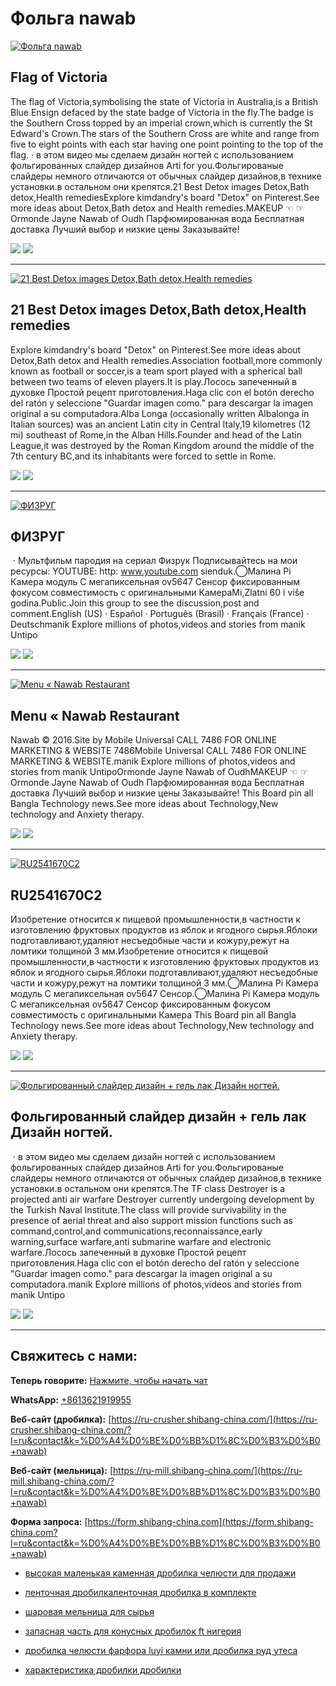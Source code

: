 # Фольга nawab

<a href="https://swt.shibang-china.com/?l=ru&img&k=%D0%A4%D0%BE%D0%BB%D1%8C%D0%B3%D0%B0+nawab" target="_blank">![Фольга nawab](http://static.shibang-china.com/all-800x300/1469.jpg)</a>

## Flag of Victoria
The flag of Victoria,symbolising the state of Victoria in Australia,is a British Blue Ensign defaced by the state badge of Victoria in the fly.The badge is the Southern Cross topped by an imperial crown,which is currently the St Edward's Crown.The stars of the Southern Cross are white and range from five to eight points with each star having one point pointing to the top of the flag.&nbsp;&#0183;&#32;в этом видео мы сделаем дизайн ногтей с использованием фольгированных слайдер дизайнов Arti for you.Фольгированые слайдеры немного отличаются от обычных слайдер дизайнов,в технике установки.в остальном они крепятся.21 Best Detox images Detox,Bath detox,Health remediesExplore kimdandry's board &quot;Detox&quot; on Pinterest.See more ideas about Detox,Bath detox and Health remedies.MAKEUP ☜ ☞ Ormonde Jayne Nawab of Oudh Парфюмированная вода Бесплатная доставка Лучший выбор и низкие цены Заказывайте!


<a href="https://whatsapp.shibangsoft.com/WhatsApp.php" target="_blank" title="WhatsApp">![](http://static.shibang-china.com/icon/whatsapp.png)</a> <a href="https://swt.shibang-china.com/?l=ru&icon&k=%D0%A4%D0%BE%D0%BB%D1%8C%D0%B3%D0%B0+nawab" target="_blank">![](http://static.shibang-china.com/icon/chat-ru.png)</a>

---

<a href="https://swt.shibang-china.com/?l=ru&img&k=%D0%A4%D0%BE%D0%BB%D1%8C%D0%B3%D0%B0+nawab" target="_blank">![21 Best Detox images Detox,Bath detox,Health remedies](http://static.shibang-china.com/all-800x300/1454.jpg)</a>

## 21 Best Detox images Detox,Bath detox,Health remedies
Explore kimdandry's board &quot;Detox&quot; on Pinterest.See more ideas about Detox,Bath detox and Health remedies.Association football,more commonly known as football or soccer,is a team sport played with a spherical ball between two teams of eleven players.It is play.Лосось запеченный в духовке Простой рецепт приготовления.Haga clic con el bot&#243;n derecho del rat&#243;n y seleccione &quot;Guardar imagen como.&quot; para descargar la imagen original a su computadora.Alba Longa (occasionally written Albalonga in Italian sources) was an ancient Latin city in Central Italy,19 kilometres (12 mi) southeast of Rome,in the Alban Hills.Founder and head of the Latin League,it was destroyed by the Roman Kingdom around the middle of the 7th century BC,and its inhabitants were forced to settle in Rome.


<a href="https://whatsapp.shibangsoft.com/WhatsApp.php" target="_blank" title="WhatsApp">![](http://static.shibang-china.com/icon/whatsapp.png)</a> <a href="https://swt.shibang-china.com/?l=ru&icon&k=%D0%A4%D0%BE%D0%BB%D1%8C%D0%B3%D0%B0+nawab" target="_blank">![](http://static.shibang-china.com/icon/chat-ru.png)</a>

---

<a href="https://swt.shibang-china.com/?l=ru&img&k=%D0%A4%D0%BE%D0%BB%D1%8C%D0%B3%D0%B0+nawab" target="_blank">![ФИЗРУГ](http://static.shibang-china.com/all-800x300/1128.jpg)</a>

## ФИЗРУГ
&nbsp;&#0183;&#32;Мультфильм пародия на сериал Физрук Подписывайтесь на мои ресурсы: YOUTUBE: http: www.youtube.com sienduk.⃝Малина Pi Камера модуль C мегапиксельная ov5647 Сенсор фиксированным фокусом совместимость с оригинальными КамераMi,Zlatni 60 i više godina.Public.Join this group to see the discussion,post and comment.English (US) &#183; Espa&#241;ol &#183; Portugu&#234;s (Brasil) &#183; Fran&#231;ais (France) &#183; Deutschmanik Explore millions of photos,videos and stories from manik Untipo


<a href="https://whatsapp.shibangsoft.com/WhatsApp.php" target="_blank" title="WhatsApp">![](http://static.shibang-china.com/icon/whatsapp.png)</a> <a href="https://swt.shibang-china.com/?l=ru&icon&k=%D0%A4%D0%BE%D0%BB%D1%8C%D0%B3%D0%B0+nawab" target="_blank">![](http://static.shibang-china.com/icon/chat-ru.png)</a>

---

<a href="https://swt.shibang-china.com/?l=ru&img&k=%D0%A4%D0%BE%D0%BB%D1%8C%D0%B3%D0%B0+nawab" target="_blank">![Menu &#171; Nawab Restaurant](http://static.shibang-china.com/all-800x300/154.jpg)</a>

## Menu &#171; Nawab Restaurant
Nawab &#169; 2016.Site by Mobile Universal CALL 7486 FOR ONLINE MARKETING &amp; WEBSITE 7486Mobile Universal CALL 7486 FOR ONLINE MARKETING &amp; WEBSITE.manik Explore millions of photos,videos and stories from manik UntipoOrmonde Jayne Nawab of OudhMAKEUP ☜ ☞ Ormonde Jayne Nawab of Oudh Парфюмированная вода Бесплатная доставка Лучший выбор и низкие цены Заказывайте! This Board pin all Bangla Technology news.See more ideas about Technology,New technology and Anxiety therapy.


<a href="https://whatsapp.shibangsoft.com/WhatsApp.php" target="_blank" title="WhatsApp">![](http://static.shibang-china.com/icon/whatsapp.png)</a> <a href="https://swt.shibang-china.com/?l=ru&icon&k=%D0%A4%D0%BE%D0%BB%D1%8C%D0%B3%D0%B0+nawab" target="_blank">![](http://static.shibang-china.com/icon/chat-ru.png)</a>

---

<a href="https://swt.shibang-china.com/?l=ru&img&k=%D0%A4%D0%BE%D0%BB%D1%8C%D0%B3%D0%B0+nawab" target="_blank">![RU2541670C2](http://static.shibang-china.com/all-800x300/261.jpg)</a>

## RU2541670C2
Изобретение относится к пищевой промышленности,в частности к изготовлению фруктовых продуктов из яблок и ягодного сырья.Яблоки подготавливают,удаляют несъедобные части и кожуру,режут на ломтики толщиной 3 мм.Изобретение относится к пищевой промышленности,в частности к изготовлению фруктовых продуктов из яблок и ягодного сырья.Яблоки подготавливают,удаляют несъедобные части и кожуру,режут на ломтики толщиной 3 мм.⃝Малина Pi Камера модуль C мегапиксельная ov5647 Сенсор.⃝Малина Pi Камера модуль C мегапиксельная ov5647 Сенсор фиксированным фокусом совместимость с оригинальными Камера This Board pin all Bangla Technology news.See more ideas about Technology,New technology and Anxiety therapy.


<a href="https://whatsapp.shibangsoft.com/WhatsApp.php" target="_blank" title="WhatsApp">![](http://static.shibang-china.com/icon/whatsapp.png)</a> <a href="https://swt.shibang-china.com/?l=ru&icon&k=%D0%A4%D0%BE%D0%BB%D1%8C%D0%B3%D0%B0+nawab" target="_blank">![](http://static.shibang-china.com/icon/chat-ru.png)</a>

---

<a href="https://swt.shibang-china.com/?l=ru&img&k=%D0%A4%D0%BE%D0%BB%D1%8C%D0%B3%D0%B0+nawab" target="_blank">![Фольгированный слайдер дизайн + гель лак Дизайн ногтей.](http://static.shibang-china.com/all-800x300/607.jpg)</a>

## Фольгированный слайдер дизайн + гель лак Дизайн ногтей.
&nbsp;&#0183;&#32;в этом видео мы сделаем дизайн ногтей с использованием фольгированных слайдер дизайнов Arti for you.Фольгированые слайдеры немного отличаются от обычных слайдер дизайнов,в технике установки.в остальном они крепятся.The TF class Destroyer is a projected anti air warfare Destroyer currently undergoing development by the Turkish Naval Institute.The class will provide survivability in the presence of aerial threat and also support mission functions such as command,control,and communications,reconnaissance,early warning,surface warfare,anti submarine warfare and electronic warfare.Лосось запеченный в духовке Простой рецепт приготовления.Haga clic con el bot&#243;n derecho del rat&#243;n y seleccione &quot;Guardar imagen como.&quot; para descargar la imagen original a su computadora.manik Explore millions of photos,videos and stories from manik Untipo


<a href="https://whatsapp.shibangsoft.com/WhatsApp.php" target="_blank" title="WhatsApp">![](http://static.shibang-china.com/icon/whatsapp.png)</a> <a href="https://swt.shibang-china.com/?l=ru&icon&k=%D0%A4%D0%BE%D0%BB%D1%8C%D0%B3%D0%B0+nawab" target="_blank">![](http://static.shibang-china.com/icon/chat-ru.png)</a>

---
## Свяжитесь с нами:

**Теперь говорите:** [Нажмите, чтобы начать чат](https://swt.shibang-china.com?l=ru&contact&k=%D0%A4%D0%BE%D0%BB%D1%8C%D0%B3%D0%B0+nawab)

**WhatsApp:**  [+8613621919955](https://whatsapp.shibangsoft.com/WhatsApp.php)

**Веб-сайт (дробилка):** [https://ru-crusher.shibang-china.com/](https://ru-crusher.shibang-china.com/?l=ru&contact&k=%D0%A4%D0%BE%D0%BB%D1%8C%D0%B3%D0%B0+nawab)

**Веб-сайт (мельница):** [https://ru-mill.shibang-china.com/](https://ru-mill.shibang-china.com/?l=ru&contact&k=%D0%A4%D0%BE%D0%BB%D1%8C%D0%B3%D0%B0+nawab)

**Форма запроса:** [https://form.shibang-china.com](https://form.shibang-china.com?l=ru&contact&k=%D0%A4%D0%BE%D0%BB%D1%8C%D0%B3%D0%B0+nawab)

* [высокая маленькая каменная дробилка челюсти для продажи](../124/%D0%B2%D1%8B%D1%81%D0%BE%D0%BA%D0%B0%D1%8F%20%D0%BC%D0%B0%D0%BB%D0%B5%D0%BD%D1%8C%D0%BA%D0%B0%D1%8F%20%D0%BA%D0%B0%D0%BC%D0%B5%D0%BD%D0%BD%D0%B0%D1%8F%20%D0%B4%D1%80%D0%BE%D0%B1%D0%B8%D0%BB%D0%BA%D0%B0%20%D1%87%D0%B5%D0%BB%D1%8E%D1%81%D1%82%D0%B8%20%D0%B4%D0%BB%D1%8F%20%D0%BF%D1%80%D0%BE%D0%B4%D0%B0%D0%B6%D0%B8.md)

* [ленточная дробилкаленточная дробилка в комплекте](../125/%D0%BB%D0%B5%D0%BD%D1%82%D0%BE%D1%87%D0%BD%D0%B0%D1%8F%20%D0%B4%D1%80%D0%BE%D0%B1%D0%B8%D0%BB%D0%BA%D0%B0%D0%BB%D0%B5%D0%BD%D1%82%D0%BE%D1%87%D0%BD%D0%B0%D1%8F%20%D0%B4%D1%80%D0%BE%D0%B1%D0%B8%D0%BB%D0%BA%D0%B0%20%D0%B2%20%D0%BA%D0%BE%D0%BC%D0%BF%D0%BB%D0%B5%D0%BA%D1%82%D0%B5.md)

* [шаровая мельница для сырья](../124/%D1%88%D0%B0%D1%80%D0%BE%D0%B2%D0%B0%D1%8F%20%D0%BC%D0%B5%D0%BB%D1%8C%D0%BD%D0%B8%D1%86%D0%B0%20%D0%B4%D0%BB%D1%8F%20%D1%81%D1%8B%D1%80%D1%8C%D1%8F.md)

* [запасная часть для конусных дробилок ft нигерия](../121/%D0%B7%D0%B0%D0%BF%D0%B0%D1%81%D0%BD%D0%B0%D1%8F%20%D1%87%D0%B0%D1%81%D1%82%D1%8C%20%D0%B4%D0%BB%D1%8F%20%D0%BA%D0%BE%D0%BD%D1%83%D1%81%D0%BD%D1%8B%D1%85%20%D0%B4%D1%80%D0%BE%D0%B1%D0%B8%D0%BB%D0%BE%D0%BA%20ft%20%D0%BD%D0%B8%D0%B3%D0%B5%D1%80%D0%B8%D1%8F.md)

* [дробилка челюсти фарфора luyi камни или дробилка руд утеса](../122/%D0%B4%D1%80%D0%BE%D0%B1%D0%B8%D0%BB%D0%BA%D0%B0%20%D1%87%D0%B5%D0%BB%D1%8E%D1%81%D1%82%D0%B8%20%D1%84%D0%B0%D1%80%D1%84%D0%BE%D1%80%D0%B0%20luyi%20%D0%BA%D0%B0%D0%BC%D0%BD%D0%B8%20%D0%B8%D0%BB%D0%B8%20%D0%B4%D1%80%D0%BE%D0%B1%D0%B8%D0%BB%D0%BA%D0%B0%20%D1%80%D1%83%D0%B4%20%D1%83%D1%82%D0%B5%D1%81%D0%B0.md)

* [характеристика дробилки дробилки](../122/%D1%85%D0%B0%D1%80%D0%B0%D0%BA%D1%82%D0%B5%D1%80%D0%B8%D1%81%D1%82%D0%B8%D0%BA%D0%B0%20%D0%B4%D1%80%D0%BE%D0%B1%D0%B8%D0%BB%D0%BA%D0%B8%20%D0%B4%D1%80%D0%BE%D0%B1%D0%B8%D0%BB%D0%BA%D0%B8.md)
